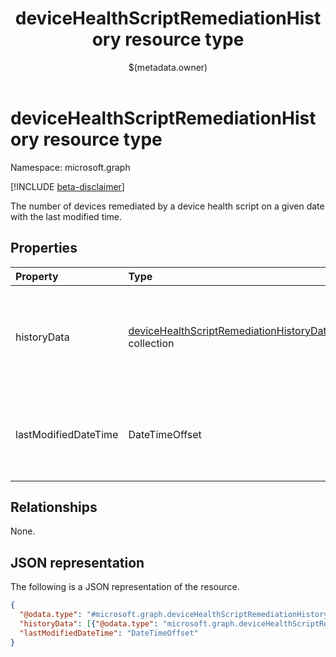 ﻿---
title: "deviceHealthScriptRemediationHistory resource type"
description: "The number of devices remediated by a device health script on a given date with the last modified time."
localization_priority: Normal
author: "$(metadata.owner)"
ms.prod: ""
doc_type: "resourcePageType"
---

# deviceHealthScriptRemediationHistory resource type

Namespace: microsoft.graph

[!INCLUDE [beta-disclaimer](../../includes/beta-disclaimer.md)]

The number of devices remediated by a device health script on a given date with the last modified time.

## Properties

| Property             | Type                                                                                                            | Description                                                                     |
| :------------------- | :-------------------------------------------------------------------------------------------------------------- | :------------------------------------------------------------------------------ |
| historyData          | [deviceHealthScriptRemediationHistoryData](../resources/devicehealthscriptremediationhistorydata.md) collection | The number of devices remediated by the device health script on the given date. |
| lastModifiedDateTime | DateTimeOffset                                                                                                  | The date on which the results history is calculated for the healthscript.       |

## Relationships

None.

## JSON representation

The following is a JSON representation of the resource.

<!-- {
  "blockType": "resource",
  "@odata.type": "microsoft.graph.deviceHealthScriptRemediationHistory",
}
-->

```json
{
  "@odata.type": "#microsoft.graph.deviceHealthScriptRemediationHistory",
  "historyData": [{"@odata.type": "microsoft.graph.deviceHealthScriptRemediationHistoryData"}],
  "lastModifiedDateTime": "DateTimeOffset"
}
```